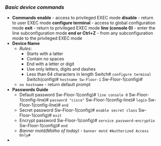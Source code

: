 ### ___Basic device commands___
- __Commands__
	__enable__ - access to privileged EXEC mode
	__disable__ - return to user EXEC mode
	__configure terminal__ - access to global configuration mode
	__exit__ -  return to privileged EXEC mode
	__line (console 0)__ - enter the line subconfiguration mode
	__end or Ctrl+Z__ - from any subconfiguration mode to the privileged EXEC mode
- __Device Name__
	 - _Rules_:
		 - Starts with a latter
		 - Contain no spaces
		 - End with a letter or digit
		 - Use only letters, digits and dashes
		 - Less than 64 characters in length
	Switch# `configure terminal`
	Switch(config)# `hostname Sw-Floor-1`
	Sw-Floor-1(config)#
	- `no hostname` - return default prompt
- __Passwords Guide__ 
	- Default password
		Sw-Floor-1(config)# `line console 0`
		Sw-Floor-1(config-line)# `password "cisco"`
		Sw-Floor-1(config-line)# `login`
		Sw-Floor-1(config-line)# `end`
	- Secret password
		Sw-Floor-1(config)# `enable secret class`
		Sw-Floor-1(config)# `exit`
	- Encrypt password
		Sw-Floor-1(config)# `service password-encryptio`
		Sw-Floor-1(config)# `end`
	- _Banner motd(Motho of today)_ - `banner motd #Authorized Access Only#`
- 